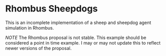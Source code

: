 # Rhombus Sheepdogs

This is an incomplete implementation of a sheep and sheepdog agent simulation
in Rhombus.

*NOTE* The Rhombus proposal is not stable. This example should be considered a
point in time example. I may or may not update this to reflect newer versions
of the proposal.

